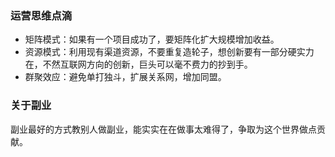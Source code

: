 ### 运营思维点滴

- 矩阵模式：如果有一个项目成功了，要矩阵化扩大规模增加收益。
- 资源模式：利用现有渠道资源，不要重复造轮子，想创新要有一部分硬实力在，不然互联网方向的创新，巨头可以毫不费力的抄到手。
- 群聚效应：避免单打独斗，扩展关系网，增加同盟。


### 关于副业

副业最好的方式教别人做副业，能实实在在做事太难得了，争取为这个世界做点贡献。
